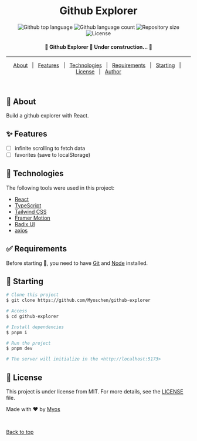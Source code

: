 <h1 align="center">Github Explorer</h1>

<p align="center">
  <img alt="Github top language" src="https://img.shields.io/github/languages/top/Myoschen/github-explorer?color=56BEB8">

  <img alt="Github language count" src="https://img.shields.io/github/languages/count/Myoschen/github-explorer?color=56BEB8">

  <img alt="Repository size" src="https://img.shields.io/github/repo-size/Myoschen/github-explorer?color=56BEB8">

  <img alt="License" src="https://img.shields.io/github/license/Myoschen/github-explorer?color=56BEB8">
</p>

<!-- Status -->

<h4 align="center">
 🚧  Github Explorer 🚀 Under construction...  🚧
</h4>

<hr>

<p align="center">
  <a href="#dart-about">About</a> &#xa0; | &#xa0;
  <a href="#sparkles-features">Features</a> &#xa0; | &#xa0;
  <a href="#rocket-technologies">Technologies</a> &#xa0; | &#xa0;
  <a href="#white_check_mark-requirements">Requirements</a> &#xa0; | &#xa0;
  <a href="#checkered_flag-starting">Starting</a> &#xa0; | &#xa0;
  <a href="#memo-license">License</a> &#xa0; | &#xa0;
  <a href="https://github.com/Myoschen" target="_blank">Author</a>
</p>

<br>

## :dart: About ##

Build a github explorer with React.

## :sparkles: Features ##

- [ ] infinite scrolling to fetch data
- [ ] favorites (save to localStorage)

## :rocket: Technologies ##

The following tools were used in this project:

- [React](https://react.dev/)
- [TypeScript](https://www.typescriptlang.org/)
- [Tailwind CSS](https://www.tailwindcss.com/)
- [Framer Motion](https://www.framer.com/motion/)
- [Radix UI](https://www.radix-ui.com/)
- [axios](https://github.com/axios/axios)

## :white_check_mark: Requirements ##

Before starting :checkered_flag:, you need to have [Git](https://git-scm.com) and [Node](https://nodejs.org/en/) installed.

## :checkered_flag: Starting ##

```bash
# Clone this project
$ git clone https://github.com/Myoschen/github-explorer

# Access
$ cd github-explorer

# Install dependencies
$ pnpm i

# Run the project
$ pnpm dev

# The server will initialize in the <http://localhost:5173>
```

## :memo: License ##

This project is under license from MIT. For more details, see the [LICENSE](LICENSE.md) file.

Made with :heart: by <a href="https://github.com/Myoschen" target="_blank">Myos</a>

&#xa0;

<a href="#top">Back to top</a>

